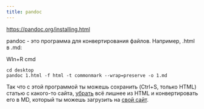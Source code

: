 ```yaml
---
title: pandoc
---
```


<https://pandoc.org/installing.html>

pandoc - это программа для конвертирования файлов. Например, .html в .md:

WIn+R cmd

```
cd desktop
pandoc 1.html -f html -t commonmark --wrap=preserve -o 1.md
```

Так что с этой программой ты можешь сохранить (Ctrl+S, только HTML) статью с какого-то сайта, [убрать](https://notepad-plus-plus.org/downloads/) всё лишнее из HTML и конвертировать его в MD, который ты можешь загрузить на [свой сайт](/ru/jekyll).